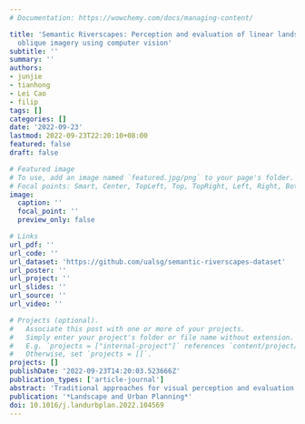 ```yaml
---
# Documentation: https://wowchemy.com/docs/managing-content/

title: 'Semantic Riverscapes: Perception and evaluation of linear landscapes from
  oblique imagery using computer vision'
subtitle: ''
summary: ''
authors:
- junjie
- tianhong
- Lei Cao
- filip
tags: []
categories: []
date: '2022-09-23'
lastmod: 2022-09-23T22:20:10+08:00
featured: false
draft: false

# Featured image
# To use, add an image named `featured.jpg/png` to your page's folder.
# Focal points: Smart, Center, TopLeft, Top, TopRight, Left, Right, BottomLeft, Bottom, BottomRight.
image:
  caption: ''
  focal_point: ''
  preview_only: false

# Links
url_pdf: ''
url_code: ''
url_dataset: 'https://github.com/ualsg/semantic-riverscapes-dataset'
url_poster: ''
url_project: ''
url_slides: ''
url_source: ''
url_video: ''

# Projects (optional).
#   Associate this post with one or more of your projects.
#   Simply enter your project's folder or file name without extension.
#   E.g. `projects = ["internal-project"]` references `content/project/deep-learning/index.md`.
#   Otherwise, set `projects = []`.
projects: []
publishDate: '2022-09-23T14:20:03.523666Z'
publication_types: ['article-journal']
abstract: 'Traditional approaches for visual perception and evaluation of river landscapes adopt on-site surveys or assessments through photographs. The former is expensive, hindering large-scale analyses, and it is conducted only on street-level or top-down imagery. The latter only reflects the subjective perception and also entails a laborious process. Addressing these challenges, this study proposes an alternative: a novel workflow for visual analysis of urban river landscapes by combining unmanned aerial vehicle (UAV) oblique photography with computer vision (CV) and virtual reality (VR). The approach is demonstrated with an experiment on a section of the Grand Canal in China where UAV oblique panoramic imagery has been processed using semantic segmentation for visual evaluation with an index system we designed. Concurrent surveys, immersive and non-immersive VR, are used to evaluate these photos, with a total of 111 participants expressing their perceptions across multiple dimensions. Then, the relationship between the people’s subjective visual perception and the river landscape environment as seen by computers has been established. The results suggest that using this approach, rivers and surrounding landscapes can be analyzed automatically and efficiently, and the mean pixel accuracy (MPA) of the developed model is 90%, which advances state of the art. The results of this study can benefit urban planners in formulating riverside development policies, analyzing the perception of plans for a future scenario before an area is redeveloped, and the method can also aid relevant parties in having a macro understanding of the overall situation of the river as a basis for follow-up research. Due to simplicity, accuracy and effectiveness, this workflow is transferable and cost-effective for large-scale investigations of riverscapes and linear heritage. We openly release Semantic Riverscapes—the dataset we collected and processed, bridging another gap in the field.'
publication: '*Landscape and Urban Planning*'
doi: 10.1016/j.landurbplan.2022.104569
---
```

